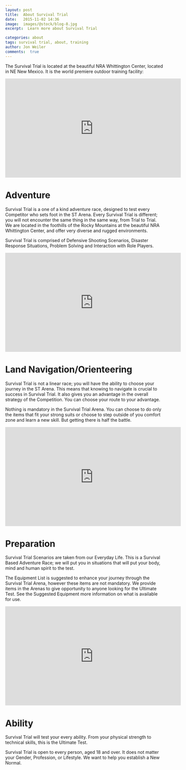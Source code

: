 ```yaml
---
layout: post
title:  About Survival Trial
date:   2015-11-02 14:36
image:  images/@stock/blog-8.jpg
excerpt:  Learn more about Survival Trial 

categories: about
tags: survival trial, about, training
author: Jon Weiler
comments:  true
---
```


The Survival Trial is located at the beautiful NRA Whittington Center, located in NE New Mexico.  It is the world premiere outdoor training facility:

<iframe width="560" height="315" src="https://www.youtube.com/embed/3hAeZ8PsMmI" frameborder="0" allowfullscreen></iframe>

# Adventure 

Survival Trial is a one of a kind adventure race, designed to test every Competitor who sets foot in the ST Arena.  Every Survival Trial is different; you will not encounter the same thing in the same way, from Trial to Trial.  We are located in the foothills of the Rocky Mountains at the beautiful NRA Whittington Center, and offer very diverse and rugged environments.

Survival Trial is comprised of Defensive Shooting Scenarios, Disaster Response Situations, Problem Solving and Interaction with Role Players.

<iframe width="560" height="315" src="https://www.youtube.com/embed/KQJziGcn4H8" frameborder="0" allowfullscreen></iframe>

# Land Navigation/Orienteering 

Survival Trial is not a linear race; you will have the ability to choose your journey in the ST Arena.  This means that knowing to navigate is crucial to success in Survival Trial.  It also gives you an advantage in the overall strategy of the Competition.  You can choose your route to your advantage. 

Nothing is mandatory in the Survival Trial Arena. You can choose to do only the items that fit your strong suits or choose to step outside of you comfort zone and learn a new skill. But getting there is half the battle.

<iframe width="560" height="315" src="https://www.youtube.com/embed/LB6piydD2ps" frameborder="0" allowfullscreen></iframe>

# Preparation  

Survival Trial Scenarios are taken from our Everyday Life.  This is a Survival Based Adventure Race; we will put you in situations that will put your body, mind and human spirit to the test. 

The Equipment List is suggested to enhance your journey through the Survival Trial Arena, however these items are not mandatory. We provide items in the Arenas to give opportunity to anyone looking for the Ultimate Test. See the Suggested Equipment more information on what is available for use.

<iframe width="560" height="315" src="https://www.youtube.com/embed/zZUNGXDMzHg" frameborder="0" allowfullscreen></iframe>

# Ability 

Survival Trial will test your every ability.  From your physical strength to technical skills, this is the Ultimate Test. 

Survival Trial is open to every person, aged 18 and over.  It does not matter your Gender, Profession, or Lifestyle.  We want to help you establish a New Normal.  
